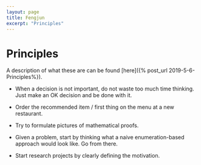 ```yaml
---
layout: page
title: Fengjun
excerpt: "Principles"
---
```


# Principles
A description of what these are can be found
[here]({% post_url 2019-5-6-Principles%}).

- When a decision is not important, do not waste too much time thinking. Just
    make an OK decision and be done with it.

- Order the recommended item / first thing on the menu at a new restaurant.

- Try to formulate pictures of mathematical proofs.

- Given a problem, start by thinking what a naive enumeration-based approach
    would look like. Go from there.

- Start research projects by clearly defining the motivation.
